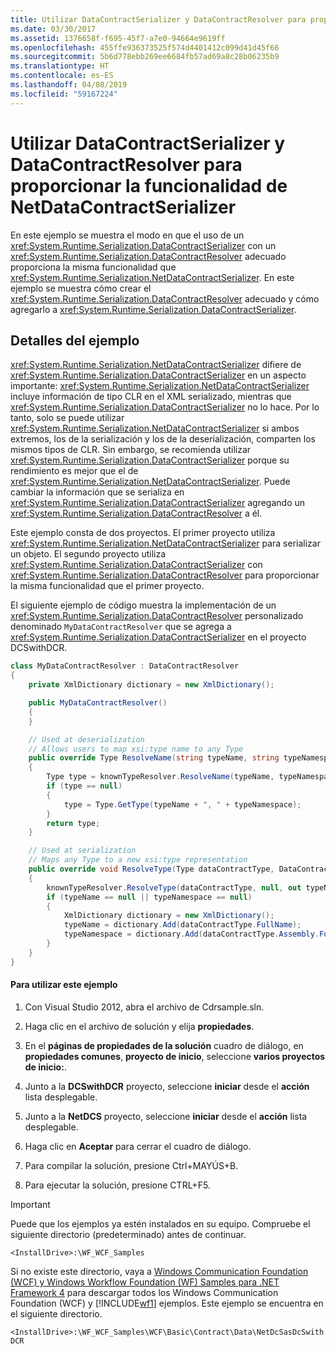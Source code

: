 ```yaml
---
title: Utilizar DataContractSerializer y DataContractResolver para proporcionar la funcionalidad de NetDataContractSerializer
ms.date: 03/30/2017
ms.assetid: 1376658f-f695-45f7-a7e0-94664e9619ff
ms.openlocfilehash: 455ffe936373525f574d4401412c099d41d45f66
ms.sourcegitcommit: 5b6d778ebb269ee6684fb57ad69a8c28b06235b9
ms.translationtype: HT
ms.contentlocale: es-ES
ms.lasthandoff: 04/08/2019
ms.locfileid: "59167224"
---
```

# <a name="using-datacontractserializer-and-datacontractresolver-to-provide-the-functionality-of-netdatacontractserializer"></a>Utilizar DataContractSerializer y DataContractResolver para proporcionar la funcionalidad de NetDataContractSerializer
En este ejemplo se muestra el modo en que el uso de un <xref:System.Runtime.Serialization.DataContractSerializer> con un <xref:System.Runtime.Serialization.DataContractResolver> adecuado proporciona la misma funcionalidad que <xref:System.Runtime.Serialization.NetDataContractSerializer>. En este ejemplo se muestra cómo crear el <xref:System.Runtime.Serialization.DataContractResolver> adecuado y cómo agregarlo a <xref:System.Runtime.Serialization.DataContractSerializer>.

## <a name="sample-details"></a>Detalles del ejemplo
 <xref:System.Runtime.Serialization.NetDataContractSerializer> difiere de <xref:System.Runtime.Serialization.DataContractSerializer> en un aspecto importante: <xref:System.Runtime.Serialization.NetDataContractSerializer> incluye información de tipo CLR en el XML serializado, mientras que <xref:System.Runtime.Serialization.DataContractSerializer> no lo hace. Por lo tanto, solo se puede utilizar <xref:System.Runtime.Serialization.NetDataContractSerializer> si ambos extremos, los de la serialización y los de la deserialización, comparten los mismos tipos de CLR. Sin embargo, se recomienda utilizar <xref:System.Runtime.Serialization.DataContractSerializer> porque su rendimiento es mejor que el de <xref:System.Runtime.Serialization.NetDataContractSerializer>. Puede cambiar la información que se serializa en <xref:System.Runtime.Serialization.DataContractSerializer> agregando un <xref:System.Runtime.Serialization.DataContractResolver> a él.

 Este ejemplo consta de dos proyectos. El primer proyecto utiliza <xref:System.Runtime.Serialization.NetDataContractSerializer> para serializar un objeto. El segundo proyecto utiliza <xref:System.Runtime.Serialization.DataContractSerializer> con <xref:System.Runtime.Serialization.DataContractResolver> para proporcionar la misma funcionalidad que el primer proyecto.

 El siguiente ejemplo de código muestra la implementación de un <xref:System.Runtime.Serialization.DataContractResolver> personalizado denominado `MyDataContractResolver` que se agrega a <xref:System.Runtime.Serialization.DataContractSerializer> en el proyecto DCSwithDCR.

```csharp
class MyDataContractResolver : DataContractResolver
{
    private XmlDictionary dictionary = new XmlDictionary();

    public MyDataContractResolver()
    {
    }

    // Used at deserialization
    // Allows users to map xsi:type name to any Type
    public override Type ResolveName(string typeName, string typeNamespace, DataContractResolver knownTypeResolver)
    {
        Type type = knownTypeResolver.ResolveName(typeName, typeNamespace, null);
        if (type == null)
        {
            type = Type.GetType(typeName + ", " + typeNamespace);
        }
        return type;
    }

    // Used at serialization
    // Maps any Type to a new xsi:type representation
    public override void ResolveType(Type dataContractType, DataContractResolver knownTypeResolver, out XmlDictionaryString typeName, out XmlDictionaryString typeNamespace)
    {
        knownTypeResolver.ResolveType(dataContractType, null, out typeName, out typeNamespace);
        if (typeName == null || typeNamespace == null)
        {
            XmlDictionary dictionary = new XmlDictionary();
            typeName = dictionary.Add(dataContractType.FullName);
            typeNamespace = dictionary.Add(dataContractType.Assembly.FullName);
        }
    }
}
```

#### <a name="to-use-this-sample"></a>Para utilizar este ejemplo

1.  Con Visual Studio 2012, abra el archivo de Cdrsample.sln.

2.  Haga clic en el archivo de solución y elija **propiedades**.

3.  En el **páginas de propiedades de la solución** cuadro de diálogo, en **propiedades comunes**, **proyecto de inicio**, seleccione **varios proyectos de inicio:**.

4.  Junto a la **DCSwithDCR** proyecto, seleccione **iniciar** desde el **acción** lista desplegable.

5.  Junto a la **NetDCS** proyecto, seleccione **iniciar** desde el **acción** lista desplegable.

6.  Haga clic en **Aceptar** para cerrar el cuadro de diálogo.

7.  Para compilar la solución, presione Ctrl+MAYÚS+B.

8.  Para ejecutar la solución, presione CTRL+F5.

> [!IMPORTANT]
>  Puede que los ejemplos ya estén instalados en su equipo. Compruebe el siguiente directorio (predeterminado) antes de continuar.  
>   
>  `<InstallDrive>:\WF_WCF_Samples`  
>   
>  Si no existe este directorio, vaya a [Windows Communication Foundation (WCF) y Windows Workflow Foundation (WF) Samples para .NET Framework 4](https://go.microsoft.com/fwlink/?LinkId=150780) para descargar todos los Windows Communication Foundation (WCF) y [!INCLUDE[wf1](../../../../includes/wf1-md.md)] ejemplos. Este ejemplo se encuentra en el siguiente directorio.  
>   
>  `<InstallDrive>:\WF_WCF_Samples\WCF\Basic\Contract\Data\NetDcSasDcSwithDCR`  

